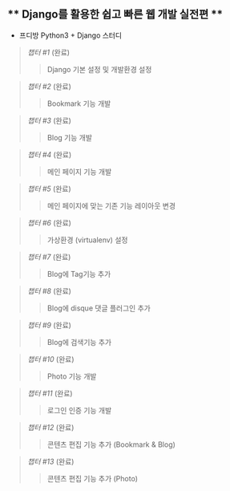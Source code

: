 ** Django를 활용한 쉽고 빠른 웹 개발 실전편 **
---
* 프디방 Python3 + Django 스터디
> *챕터 #1* (완료)
>> Django 기본 설정 및 개발환경 설정

> *챕터 #2* (완료)
>> Bookmark 기능 개발

> *챕터 #3* (완료)
>> Blog 기능 개발

> *챕터 #4* (완료)
>> 메인 페이지 기능 개발

> *챕터 #5* (완료)
>> 메인 페이지에 맞는 기존 기능 레이아웃 변경

> *챕터 #6* (완료)
>> 가상환경 (virtualenv) 설정 

> *챕터 #7* (완료)
>> Blog에 Tag기능 추가

> *챕터 #8* (완료)
>> Blog에 disque 댓글 플러그인 추가 

> *챕터 #9* (완료)
>> Blog에 검색기능 추가

> *챕터 #10* (완료)
>> Photo 기능 개발

> *챕터 #11* (완료)
>> 로그인 인증 기능 개발

> *챕터 #12* (완료)
>> 콘텐츠 편집 기능 추가 (Bookmark & Blog)

> *챕터 #13* (완료)
>> 콘텐츠 편집 기능 추가 (Photo)


